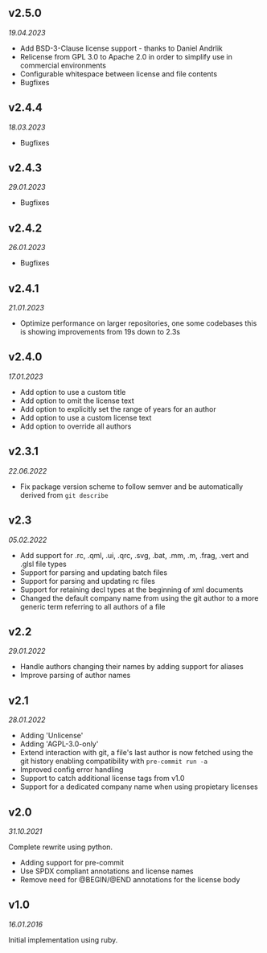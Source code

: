 v2.5.0
------
_19.04.2023_

* Add BSD-3-Clause license support - thanks to Daniel Andrlik
* Relicense from GPL 3.0 to Apache 2.0 in order to simplify use
  in commercial environments
* Configurable whitespace between license and file contents
* Bugfixes

v2.4.4
------
_18.03.2023_

* Bugfixes

v2.4.3
------
_29.01.2023_

* Bugfixes

v2.4.2
------
_26.01.2023_

* Bugfixes

v2.4.1
------
_21.01.2023_

* Optimize performance on larger repositories, one some codebases
  this is showing improvements from 19s down to 2.3s

v2.4.0
------
_17.01.2023_

* Add option to use a custom title
* Add option to omit the license text
* Add option to explicitly set the range of years for an author
* Add option to use a custom license text
* Add option to override all authors

v2.3.1
------
_22.06.2022_

* Fix package version scheme to follow semver and be automatically derived from `git describe`

v2.3
------
_05.02.2022_

* Add support for .rc, .qml, .ui, .qrc, .svg, .bat, .mm, .m, .frag, .vert and .glsl file types
* Support for parsing and updating batch files
* Support for parsing and updating rc files
* Support for retaining decl types at the beginning of xml documents
* Changed the default company name from using the git author to a more generic term referring to all authors of a file

v2.2
------
_29.01.2022_

* Handle authors changing their names by adding support for aliases
* Improve parsing of author names

v2.1
------
_28.01.2022_

* Adding 'Unlicense'
* Adding 'AGPL-3.0-only'
* Extend interaction with git, a file's last author is now fetched using the git history enabling compatibility with `pre-commit run -a`
* Improved config error handling
* Support to catch additional license tags from v1.0
* Support for a dedicated company name when using propietary licenses

v2.0
------
_31.10.2021_

Complete rewrite using python.
* Adding support for pre-commit
* Use SPDX compliant annotations and license names
* Remove need for @BEGIN/@END annotations for the license body

v1.0
------
_16.01.2016_

Initial implementation using ruby.
